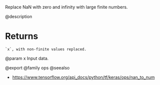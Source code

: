 Replace NaN with zero and infinity with large finite numbers.

@description

# Returns
    `x`, with non-finite values replaced.

@param x Input data.

@export
@family ops
@seealso
+ <https://www.tensorflow.org/api_docs/python/tf/keras/ops/nan_to_num>
